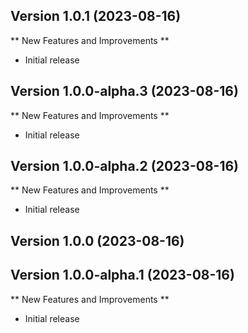
## Version 1.0.1 (2023-08-16)

** New Features and Improvements **

- Initial release

## Version 1.0.0-alpha.3 (2023-08-16)

** New Features and Improvements **

- Initial release

## Version 1.0.0-alpha.2 (2023-08-16)

** New Features and Improvements **

- Initial release

## Version 1.0.0 (2023-08-16)

## Version 1.0.0-alpha.1 (2023-08-16)

** New Features and Improvements **

- Initial release
